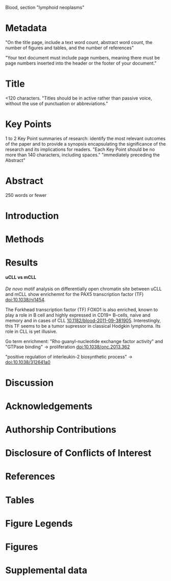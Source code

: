 Blood, section "lymphoid neoplasms"

# Metadata
"On the title page, include a text word count, abstract word count, the number of figures and tables, and the number of references"

"Your text document must include page numbers, meaning there must be page numbers inserted into the header or the footer of your document."

# Title
<120 characters.
"Titles should be in active rather than passive voice, without the use of punctuation or abbreviations."

# Key Points

1 to 2 Key Point summaries of research:
identify the most relevant outcomes of the paper and to provide a synopsis encapsulating the significance of the research and its implications for readers.
"Each Key Point should be no more than 140 characters, including spaces."
"immediately preceding the Abstract"

# Abstract
250 words or fewer
# Introduction
# Methods
# Results
#### uCLL vs mCLL

*De novo* motif analysis on differentially open chromatin site between uCLL and mCLL show enrichemnt for the PAX5 transcription factor (TF) [doi:10.1038/ni1454](http://dx.doi.org/doi:10.1038/ni1454).


The Forkhead transcription factor (TF) FOXO1 is also enriched, known to play a role in B cell and highly expressed in CD19+ B-cells, naive and memory and in cases of CLL [10.1182/blood-2011-09-381905](http://dx.doi.org/10.1182/blood-2011-09-381905). Interestingly, this TF seems to be a tumor supressor in classical Hodgkin lymphoma.
Its role in CLL is yet illusive.


Go term enrichment:
"Rho guanyl-nucleotide exchange factor activity" and
"GTPase binding" -> proliferation [doi:10.1038/onc.2013.362](http://dx.doi.org/doi:10.1038/onc.2013.362)

"positive regulation of interleukin-2 biosynthetic process" -> [doi:10.1038/312641a0](http://dx.doi.org/doi:10.1038/312641a0)


# Discussion
# Acknowledgements
# Authorship Contributions
# Disclosure of Conflicts of Interest
# References
# Tables
# Figure Legends
# Figures

# Supplemental data
